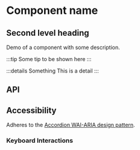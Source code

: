 <script lang="ts" setup>
import api from '@virgo-ui/vue/component-meta/tooltip.json';
</script>

# Component name <new-badge/> <coming-badge/> <update-badge/> <warn-badge/>

<!-- 👉 Basic -->
## Second level heading

Demo of a component with some description.
<demo src="../../components/demos/tooltip/DemoTooltipBasic.vue"/>

:::tip
Some tip to be shown here
:::

:::details Something
This is a detail
:::

## API

<Api title="Tooltip" :api="api"></Api>

## Accessibility

Adheres to the [Accordion WAI-ARIA design pattern](https://www.w3.org/WAI/ARIA/apg/patterns/accordion).

### Keyboard Interactions

<keyboard-table :data="[
{
keys: ['Space'],
description: 'When focus is on an <code>AccordionTrigger</code> of a collapsed section, expands the section.',
},
{
keys: ['Enter'],
description: 'When focus is on an <code>AccordionTrigger</code> of a collapsed section, expands the section.',
},
{
keys: ['Tab'],
description: 'Moves focus to the next focusable element.',
},
{
keys: ['Shift + Tab'],
description: 'Moves focus to the previous focusable element.',
},
{
keys: ['ArrowDown'],
description: 'Moves focus to the next <code>AccordionTrigger</code> when <code>orientation</code> is <code>vertical</code>.',
},
{
keys: ['ArrowUp'],
description: 'Moves focus to the previous <code>AccordionTrigger</code> when <code>orientation</code> is <code>vertical</code>.',
},
{
keys: ['ArrowRight'],
description: 'Moves focus to the next <code>AccordionTrigger</code> when <code>orientation</code> is <code>horizontal</code>.',
},
{
keys: ['ArrowLeft'],
description: 'Moves focus to the previous <code>AccordionTrigger</code> when <code>orientation</code> is <code>horizontal</code>.',
},
{
keys: ['Home'],
description: 'When focus is on an <code>AccordionTrigger</code>, moves focus to the start <code>AccordionTrigger</code>.',
},
{
keys: ['End'],
description: 'When focus is on an <code>AccordionTrigger</code>, moves focus to the last <code>AccordionTrigger</code>.',
}]" />
